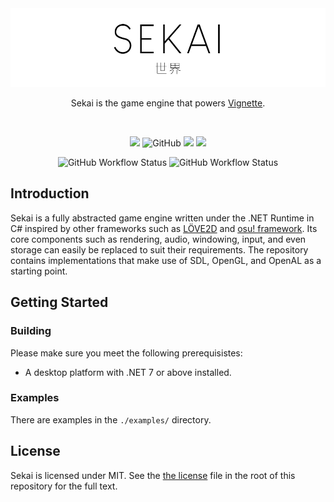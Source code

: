 <picture>
  <source media="(prefers-color-scheme: dark)" srcset="./assets/logo-dark.png"/>
  <source media="(prefers-color-scheme: light)" srcset="./assets/logo-light.png"/>
  <img alt="Sekai" src="./assets/logo-light.png"/>
</picture>

<p style="text-align: center">Sekai is the game engine that powers <a href="https://github.com/vignetteapp/vignette">Vignette</a>.</p>

<br/>

<p style="text-align: center">
  <img src="https://img.shields.io/github/stars/vignetteapp/sekai?style=flat-square"/>
  <img alt="GitHub" src="https://img.shields.io/github/license/vignetteapp/sekai?color=c850c1&style=flat-square">
  <img src="https://img.shields.io/discord/871618277258960896?logo=discord&color=5865f2&style=flat-square"/>
  <img src="https://img.shields.io/static/v1?label=website&message=vignetteapp.org&color=ea1a72&style=flat-square"/>
</p>
<p style="text-align: center">
  <img alt="GitHub Workflow Status" src="https://img.shields.io/github/actions/workflow/status/vignetteapp/sekai/test.yml?label=test&style=flat-square">
  <img alt="GitHub Workflow Status" src="https://img.shields.io/github/actions/workflow/status/vignetteapp/sekai/lint.yml?label=lint&style=flat-square">
</p>

## Introduction
Sekai is a fully abstracted game engine written under the .NET Runtime in C# inspired by other frameworks such as [LÖVE2D](https://github.com/love/love2d) and [osu! framework](https://github.com/ppy/osu-framework). Its core components such as rendering, audio, windowing, input, and even storage can easily be replaced to suit their requirements. The repository contains implementations that make use of SDL, OpenGL, and OpenAL as a starting point.

## Getting Started

### Building
Please make sure you meet the following prerequisistes:
- A desktop platform with .NET 7 or above installed.

### Examples
There are examples in the `./examples/` directory.

## License
Sekai is licensed under MIT. See the [the license](./LICENSE) file in the root of this repository for the full text.